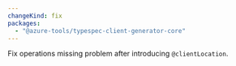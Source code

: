 ```yaml
---
changeKind: fix
packages:
  - "@azure-tools/typespec-client-generator-core"
---
```


Fix operations missing problem after introducing `@clientLocation`.